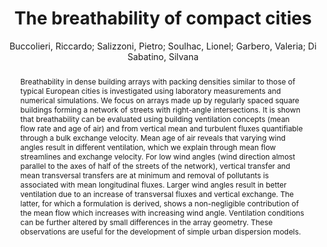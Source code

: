 ---
layout: technique
title: The breathability of compact cities
classifications:
    system_type: "False"
    technique: "False"
    design_study: "False"
    evaluation: "False"
    data: "False"
    analysis: "True"
    generation: "False"
    curation_and_transformation: "False"
    management: "False"
    modeling: "True"
    urban_analysis: "True"
    visualization: "False"
    sunlight_access: "False"
    wind_ventilation: "True"
    view_impact: "False"
    energy: "False"
    damage_and_disaster_management: "False"
    climate: "False"
    sound: "False"
    property_cadastre: "False"
    other_use: "False"
    lookup: "False"
    browse: "True"
    locate: "False"
    explore: "False"
    identify: "True"
    compare: "True"
    summarize: "False"
    distribution: "True"
    trends: "False"
    outliers: "False"
    extremes: "False"
    features: "True"
    target_discovery: "True"
    target_access: "True"
    spatial_relation: "False"
    buildings: "False"
    streets: "True"
    nature: "False"
    uniform_discretization: "False"
    structural_subdivision: "False"
    univariate: "True"
    multivariate: "False"
    volumetric: "True"
    temporal: "False"
    sensing: "False"
    statistical: "False"
    simulation_based: "True"
    learning_based: "False"
    surveyed: "False"
    site: "False"
    block: "True"
    multi_block: "False"
    city: "False"
    va_wo_model: "False"
    post_model: "False"
    model_integrated: "False"
    assisted_models: "False"
    overlay: "True"
    embedded: "False"
    linked: "False"
    temporal_jx: "False"
    spatial_jx: "True"
    filter: "False"
    aggregate: "False"
    embed: "False"
    glyphs: "True"
    bar_charts: "False"
    scatterplots: "False"
    matrix: "False"
    parallel_coordinates: "False"
    map_2d: "True"
    map_3d: "True"
    walking: "False"
    steering: "False"
    selection_based: "False"
    manipulation_based: "True"
    distortion: "False"
    ghosting: "False"
    culling: "False"
    birds_view: "True"
    multi_view: "False"
    assisted_steering: "False"
    other: "False"
    vr_cave: "False"
    ar: "False"
    desktop: "True"
    mobile: "False"
    case_study: "True"
    user_study: "False"
    statistical_evaluation: "False"
    expert_interviews: "False"
key: "NBGQ7ICG"
item_type: "journalArticle"
publication_year: "2015.0"
author: "Buccolieri, Riccardo; Salizzoni, Pietro; Soulhac, Lionel; Garbero, Valeria; Di Sabatino, Silvana"
title: "The breathability of compact cities"
publication_title: "Urban Climate"
isbn: "nan"
issn: "22120955"
doi: "10.1016/j.uclim.2015.06.002"
url: "https://linkinghub.elsevier.com/retrieve/pii/S2212095515000243"
abstract_note: "nan"
date_added: "2024-01-11 21:01:10"
date_modified: "2024-01-11 21:01:10"
access_date: "2024-01-11 21:01:10"
pages: "73-93"
num_pages: "nan"
issue: "nan"
volume: "13"
number_of_volumes: "nan"
journal_abbreviation: "Urban Climate"
short_title: "nan"
series: "nan"
series_number: "nan"
series_text: "nan"
series_title: "nan"
publisher: "nan"
place: "nan"
language: "en"
rights: "nan"
type: "nan"
archive: "nan"
archive_location: "nan"
library_catalog: "DOI.org (Crossref)"
call_number: "nan"
extra: "nan"
notes: "nan"
file_attachments: "nan"
link_attachments: "nan"
manual_tags: "nan"
automatic_tags: "nan"
editor: "nan"
series_editor: "nan"
translator: "nan"
contributor: "nan"
attorney_agent: "nan"
book_author: "nan"
cast_member: "nan"
commenter: "nan"
composer: "nan"
cosponsor: "nan"
counsel: "nan"
interviewer: "nan"
producer: "nan"
recipient: "nan"
reviewed_author: "nan"
scriptwriter: "nan"
words_by: "nan"
guest: "nan"
number: "nan"
edition: "nan"
running_time: "nan"
scale: "nan"
medium: "nan"
artwork_size: "nan"
filing_date: "nan"
application_number: "nan"
assignee: "nan"
issuing_authority: "nan"
country: "nan"
meeting_name: "nan"
conference_name: "nan"
court: "nan"
references: "nan"
reporter: "nan"
legal_status: "nan"
priority_numbers: "nan"
programming_language: "nan"
version: "nan"
system: "nan"
code: "nan"
code_number: "nan"
section: "nan"
session: "nan"
committee: "nan"
history: "nan"
legislative_body: "nan"
abstract: "Breathability in dense building arrays with packing densities similar to those of typical European cities is investigated using laboratory measurements and numerical simulations. We focus on arrays made up by regularly spaced square buildings forming a network of streets with right-angle intersections. It is shown that breathability can be evaluated using building ventilation concepts (mean flow rate and age of air) and from vertical mean and turbulent fluxes quantifiable through a bulk exchange velocity. Mean age of air reveals that varying wind angles result in different ventilation, which we explain through mean flow streamlines and exchange velocity. For low wind angles (wind direction almost parallel to the axes of half of the streets of the network), vertical transfer and mean transversal transfers are at minimum and removal of pollutants is associated with mean longitudinal fluxes. Larger wind angles result in better ventilation due to an increase of transversal fluxes and vertical exchange. The latter, for which a formulation is derived, shows a non-negligible contribution of the mean flow which increases with increasing wind angle. Ventilation conditions can be further altered by small differences in the array geometry. These observations are useful for the development of simple urban dispersion models."
---